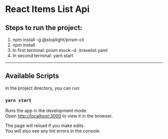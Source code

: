 # React Items List Api

## Steps to run the project:
1. npm install -g @stoplight/prism-cli
2. npm install
3. In first terminal: prism mock -d .\travelist.yaml
3. In second terminal: yarn start


-------------------
## Available Scripts

In the project directory, you can run:

### `yarn start`

Runs the app in the development mode.<br />
Open [http://localhost:3000](http://localhost:3000) to view it in the browser.

The page will reload if you make edits.<br />
You will also see any lint errors in the console.
